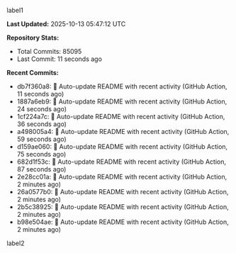 
label1 
<!-- ACTIVITY_START -->
**Last Updated:** 2025-10-13 05:47:12 UTC

**Repository Stats:**
- Total Commits: 85095
- Last Commit: 11 seconds ago

**Recent Commits:**
- db7f360a8: 🤖 Auto-update README with recent activity (GitHub Action, 11 seconds ago)
- 1887a6eb9: 🤖 Auto-update README with recent activity (GitHub Action, 24 seconds ago)
- 1cf224a7c: 🤖 Auto-update README with recent activity (GitHub Action, 36 seconds ago)
- a498005a4: 🤖 Auto-update README with recent activity (GitHub Action, 59 seconds ago)
- d159ae060: 🤖 Auto-update README with recent activity (GitHub Action, 75 seconds ago)
- 682d1f53c: 🤖 Auto-update README with recent activity (GitHub Action, 87 seconds ago)
- 2e28cc01a: 🤖 Auto-update README with recent activity (GitHub Action, 2 minutes ago)
- 26a0577b0: 🤖 Auto-update README with recent activity (GitHub Action, 2 minutes ago)
- 2b5c38925: 🤖 Auto-update README with recent activity (GitHub Action, 2 minutes ago)
- b98e504ae: 🤖 Auto-update README with recent activity (GitHub Action, 2 minutes ago)
<!-- ACTIVITY_END -->

label2
